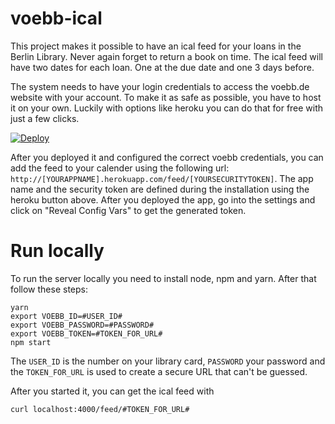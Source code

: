 # voebb-ical

This project makes it possible to have an ical feed for your loans in the
Berlin Library. Never again forget to return a book on time. The ical feed will
have two dates for each loan. One at the due date and one 3 days before.

The system needs to have your login credentials to access the voebb.de website
with your account. To make it as safe as possible, you have to host it on your
own. Luckily with options like heroku you can do that for free with just a few
clicks.

[![Deploy](https://www.herokucdn.com/deploy/button.svg)](https://heroku.com/deploy?template=https://github.com/bitboxer/voebb-ical)

After you deployed it and configured the correct voebb credentials, you can add
the feed to your calender using the following url:
`http://[YOURAPPNAME].herokuapp.com/feed/[YOURSECURITYTOKEN]`. The app name and
the security token are defined during the installation using the heroku button
above. After you deployed the app, go into the settings and click on "Reveal Config Vars"
to get the generated token.

# Run locally

To run the server locally you need to install node, npm and yarn. After
that follow these steps:

```
yarn
export VOEBB_ID=#USER_ID#
export VOEBB_PASSWORD=#PASSWORD#
export VOEBB_TOKEN=#TOKEN_FOR_URL#
npm start
```

The `USER_ID` is the number on your library card, `PASSWORD` your password and
the `TOKEN_FOR_URL` is used to create a secure URL that can't be guessed.

After you started it, you can get the ical feed with

```shell
curl localhost:4000/feed/#TOKEN_FOR_URL#
```
